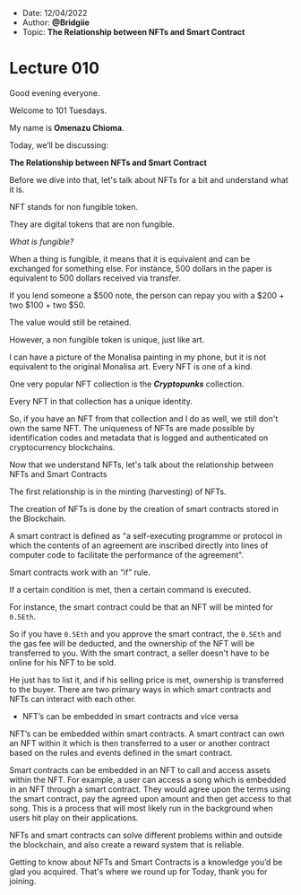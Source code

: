 - Date: 12/04/2022
- Author: **@Bridgiie**
- Topic: **The Relationship between NFTs and Smart Contract**


# Lecture 010

Good evening everyone.

Welcome to 101 Tuesdays.

My name is **Omenazu Chioma**.

Today, we’ll be discussing:

**The Relationship between NFTs and Smart Contract**

Before we dive into that, let's talk about NFTs for a bit and understand what it is.

NFT stands for non fungible token.

They are digital tokens that are non fungible.

_What is fungible?_

When a thing is fungible, it means that it is equivalent and can be exchanged for something else.
For instance, 500 dollars in the paper is equivalent to 500 dollars received via transfer.

If you lend someone a $500 note, the person can repay you with a $200 + two $100 + two $50.

The value would still be retained.

However, a non fungible token is unique, just like art.

I can have a picture of the Monalisa painting in my phone, but it is not equivalent to the original Monalisa art.
Every NFT is one of a kind.

One very popular NFT collection is the _**Cryptopunks**_ collection.

Every NFT in that collection has a unique identity.

So, if you have an NFT from that collection and I do as well, we still don't own the same NFT.
The uniqueness of NFTs are made possible by identification codes and metadata that is logged and authenticated 
on cryptocurrency blockchains.

Now that we understand NFTs, let's talk about the relationship between NFTs and Smart Contracts

The first relationship is in the minting (harvesting) of NFTs.

The creation of NFTs is done by the creation of smart contracts stored in the Blockchain.

A smart contract is defined as "a self-executing programme or protocol in which the contents of an agreement
are inscribed directly into lines of computer code to facilitate the performance of the agreement".

Smart contracts work with an “if” rule.

If a certain condition is met, then a certain command is executed.

For instance, the smart contract could be that an NFT will be minted for `0.5Eth`.

So if you have `0.5Eth` and you approve the smart contract, the `0.5Eth` and the gas fee will be deducted,
and the ownership of the NFT will be transferred to you.
With the smart contract, a seller doesn't have to be online for his NFT to be sold.

He just has to list it, and if his selling price is met, ownership is transferred to the buyer.
There are two primary ways in which smart contracts and NFTs can interact with each other. 

- NFT’s can be embedded in smart contracts and vice versa

NFT’s can be embedded within smart contracts. A smart contract can own an NFT within it which is then transferred to a user
or another contract based on the rules and events defined in the smart contract.

Smart contracts can be embedded in an NFT to call and access assets within the NFT. For example, a user can access a song
which is embedded in an NFT through a smart contract. They would agree upon the terms using the smart contract, pay the agreed upon amount
and then get access to that song. This is a process that will most likely run in the background when users hit play on their applications.

NFTs and smart contracts can solve different problems within and outside the blockchain, and also create a reward system that is reliable.

Getting to know about NFTs and Smart Contracts is a knowledge you’d be glad you acquired.
That's where we round up for Today, thank you for joining.
